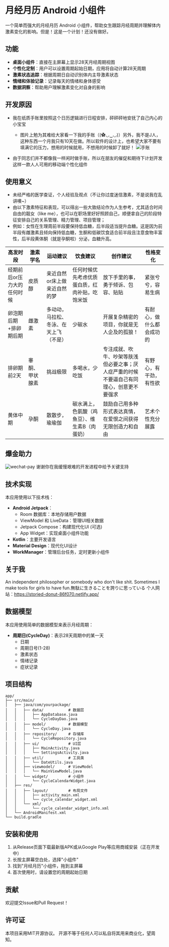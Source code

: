 # 月经月历 Android 小组件

一个简单而强大的月经月历 Android 小组件，帮助女生跟踪月经周期并理解体内激素变化的影响。但是！这是一个计划！还没有做好。

## 功能

- **桌面小组件**：直接在主屏幕上显示28天月经周期视图
- **个性化定制**：用户可以设置周期起始日期，应用将自动计算28天周期
- **激素状态追踪**：根据周期日自动识别体内主导激素状态
- **情绪和体验记录**：记录每天的情绪和身体感受
- **数据洞察**：帮助用户理解激素变化对自身的影响

## 开发原因

- 我在纸质手账里按照这个日历逻辑进行日程安排，砰砰砰地安抚了自己内心的小宝宝
	- 图片上勉为其难给大家看一下我的手账（(✿◡‿◡)）另外，我不是J人，这种东西一个月我只有10天在做。所以软件的设计上，也希望大家不要有填满它的压力，想用的时候就用，不想用的时候卸了就好！
![手账](https://github.com/user-attachments/assets/2e6ef33a-7ff0-4f3e-a470-d0f96d0256e2)

- 由于同志们并不都像我一样闲时做手账，所以在朋友的催促和期待下计划开发这样一款人人可用的移动端个性化组件
## 使用意义

- 未经严格的医学查证，个人经验及观点（不让你过度迷信激素，不是说我在乱讲噢~）
- 由以下激素特征和表现，可以得出一些大致结论作为人生参考，尤其适合时间自由的靓女（like me），也可以在职场里好好照顾自己，顺便拿自己的阶段特征安排自己的关系管理、精力管理、项目管理；
- 例如：女性在生理周前半段要保持低血糖，后半段适当提升血糖。这是因为前半段有雌激素且倾向保持低血糖，生酮和低碳饮食适合前半段且注意食物丰富性，后半段黄体酮（就是孕酮啦）分泌，血糖升高。

| 高发时段           | **激素学名** | 运动建议                | 饮食建议                    | 创作建议                                         | 性格变化         |
| -------------- | -------- | ------------------- | ----------------------- | -------------------------------------------- | ------------ |
| 经期前后or压力大的任何时候 | 皮质醇      | 亲近自然or床上做亲近自然的梦     | 任何时候优先考虑优质蛋白质，红肉补贴，吃饱米饭 | 放下手里的事，勇于倾诉、包容、贴贴                            | 紧张兮兮，容易生病    |
| 卵泡期后期+排卵期后期    | 雌激素      | 多动动，马拉松、冬泳、在天上飞（不是） | 少碳水                     | 开展复杂精密的项目，你就是无人企及的孤狼！                        | 有耐心，做什么都会成功的 |
| 排卵期前2天         | 睾酮、甲状腺素  | 挑战极限                | 多喝水，少吃饭                 | 专注成就、吹牛、吵架等肤浅但必要之事；厌人症严重的时候不要逼自己有同理心，创意更不要强求 | 有野心，有干劲，有性欲  |
| 黄体中期           | 孕酮       | 散散步，瑜瑜伽             | 碳水满上，色氨酸（鸡鱼豆）、维生素B（肉蛋奶） | 鼓励自己用多种形式表达真情，在爱恨之间获得无限创造力和自由                | 艺术个性充分展露     |

## 爆金助力

![wechat-pay](https://github.com/user-attachments/assets/35be6acc-1762-4031-99ff-1b18d42c663f)
谢谢你在我缓慢艰难的开发进程中给予关键支持

## 技术实现

本应用使用以下技术栈：

- **Android Jetpack**：
  - Room 数据库：本地存储用户数据
  - ViewModel 和 LiveData：管理UI相关数据
  - Jetpack Compose：构建现代化UI (可选)
  - App Widget：实现桌面小组件功能
- **Kotlin**：主要开发语言
- **Material Design**：现代化UI设计
- **WorkManager**：管理后台任务，定时更新小组件

## 关于我

An independent philosopher or somebody who don't like shit. Sometimes I make tools for girls to have fun.無駄に生きることを誇りに思っている
个人网站：https://storied-donut-86f070.netlify.app/

## 数据模型

本应用使用简单的数据模型来表示月经周期：

- **周期日(CycleDay)**：表示28天周期中的某一天
  - 日期
  - 周期日号(1-28)
  - 激素状态
  - 情绪记录
  - 症状记录

## 项目结构

```
app/
├── src/main/
│   ├── java/com/yourpackage/
│   │   ├── data/           # 数据层
│   │   │   ├── AppDatabase.java
│   │   │   └── CycleDayDao.java
│   │   ├── model/          # 数据模型
│   │   │   └── CycleDay.java
│   │   ├── repository/     # 存储库
│   │   │   └── CycleRepository.java
│   │   ├── ui/             # UI层
│   │   │   ├── MainActivity.java
│   │   │   └── SettingsActivity.java
│   │   ├── util/           # 工具类
│   │   │   └── DateUtils.java
│   │   ├── viewmodel/      # ViewModel
│   │   │   └── MainViewModel.java
│   │   └── widget/         # 小组件
│   │       └── CycleCalendarWidget.java
│   ├── res/
│   │   ├── layout/         # 布局文件
│   │   │   ├── activity_main.xml
│   │   │   └── cycle_calendar_widget.xml
│   │   └── xml/
│   │       └── cycle_calendar_widget_info.xml
│   └── AndroidManifest.xml
└── build.gradle
```

## 安装和使用

1. 从Release页面下载最新版APK或从Google Play等应用商城安装（正在开发中）
2. 长按主屏幕空白处，选择"小组件"
3. 找到"月经月历"小组件，拖到主屏幕
4. 首次使用时，请设置您的周期起始日期

## 贡献

欢迎提交Issue和Pull Request！

## 许可证

本项目采用MIT开源协议。
开源不等于任何人可以私自将其用来商业化，望周知。
